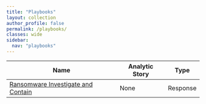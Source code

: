 ```yaml
---
title: "Playbooks"
layout: collection
author_profile: false
permalink: /playbooks/
classes: wide
sidebar:
  nav: "playbooks"
---
```


| Name    | Analytic Story | Type        |
| --------| -------------- | ----------- |
| [Ransomware Investigate and Contain](/playbooks/ransomware_investigate_and_contain/) | None | Response |